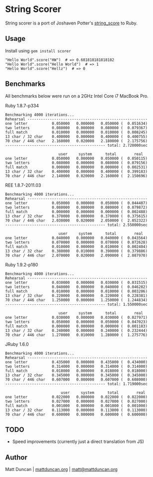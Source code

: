 String Scorer
=============

String scorer is a port of Joshaven Potter's [string_score][0] to Ruby.

Usage
-----

Install using `gem install scorer`

    "Hello World".score("HW")  # => 0.681818181818182
    "Hello World".score("Hello World")  # => 1
    "Hello World".score("Hellz")  # => 0

Benchmarks
----------

All benchmarks below were run on a 2GHz Intel Core i7 MacBook Pro.

Ruby 1.8.7-p334

    Benchmarking 4000 iterations...
    Rehearsal ------------------------------------------------------
    one letter           0.050000   0.000000   0.050000 (  0.051634)
    two letters          0.080000   0.000000   0.080000 (  0.079367)
    full match           0.010000   0.000000   0.010000 (  0.008245)
    13 char / 32 char    0.400000   0.000000   0.400000 (  0.400755)
    70 char / 446 char   2.160000   0.020000   2.180000 (  2.175756)
    --------------------------------------------- total: 2.720000sec

                            user     system      total        real
    one letter           0.050000   0.000000   0.050000 (  0.050115)
    two letters          0.080000   0.000000   0.080000 (  0.079156)
    full match           0.000000   0.000000   0.000000 (  0.002531)
    13 char / 32 char    0.400000   0.000000   0.400000 (  0.399183)
    70 char / 446 char   2.140000   0.020000   2.160000 (  2.150696)

REE 1.8.7-2011.03

    Benchmarking 4000 iterations...
    Rehearsal ------------------------------------------------------
    one letter           0.050000   0.000000   0.050000 (  0.044487)
    two letters          0.080000   0.000000   0.080000 (  0.079872)
    full match           0.000000   0.000000   0.000000 (  0.002488)
    13 char / 32 char    0.370000   0.000000   0.370000 (  0.375615)
    70 char / 446 char   2.030000   0.020000   2.050000 (  2.052322)
    --------------------------------------------- total: 2.550000sec

                            user     system      total        real
    one letter           0.040000   0.000000   0.040000 (  0.043564)
    two letters          0.070000   0.000000   0.070000 (  0.072628)
    full match           0.010000   0.000000   0.010000 (  0.002404)
    13 char / 32 char    0.380000   0.010000   0.390000 (  0.379886)
    70 char / 446 char   2.070000   0.020000   2.090000 (  2.087970)

Ruby 1.9.2-p180

    Benchmarking 4000 iterations...
    Rehearsal ------------------------------------------------------
    one letter           0.030000   0.000000   0.030000 (  0.031515)
    two letters          0.040000   0.000000   0.040000 (  0.046282)
    full match           0.010000   0.000000   0.010000 (  0.003206)
    13 char / 32 char    0.220000   0.000000   0.220000 (  0.228381)
    70 char / 446 char   1.250000   0.000000   1.250000 (  1.244834)
    --------------------------------------------- total: 1.550000sec

                            user     system      total        real
    one letter           0.030000   0.000000   0.030000 (  0.027971)
    two letters          0.050000   0.000000   0.050000 (  0.047023)
    full match           0.000000   0.000000   0.000000 (  0.001183)
    13 char / 32 char    0.240000   0.000000   0.240000 (  0.232444)
    70 char / 446 char   1.270000   0.010000   1.280000 (  1.275776)

JRuby 1.6.0

    Benchmarking 4000 iterations...
    Rehearsal ------------------------------------------------------
    one letter           0.435000   0.000000   0.435000 (  0.434000)
    two letters          0.314000   0.000000   0.314000 (  0.314000)
    full match           0.018000   0.000000   0.018000 (  0.018000)
    13 char / 32 char    0.345000   0.000000   0.345000 (  0.345000)
    70 char / 446 char   0.607000   0.000000   0.607000 (  0.608000)
    --------------------------------------------- total: 1.719000sec

                             user     system      total        real
    one letter           0.022000   0.000000   0.022000 (  0.022000)
    two letters          0.027000   0.000000   0.027000 (  0.027000)
    full match           0.001000   0.000000   0.001000 (  0.001000)
    13 char / 32 char    0.113000   0.000000   0.113000 (  0.113000)
    70 char / 446 char   0.600000   0.000000   0.600000 (  0.600000)

TODO
----

- Speed improvements (currently just a direct translation from JS)

Author
------
Matt Duncan | [mattduncan.org](http://mattduncan.org) |
[matt@mattduncan.org](mailto:matt@mattduncan.org)

[0]: http://github.com/joshaven/string_score
